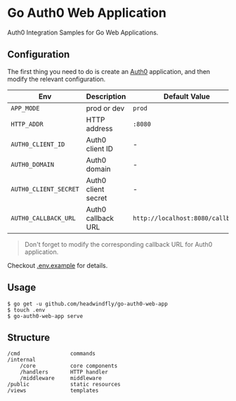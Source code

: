 # Go Auth0 Web Application

Auth0 Integration Samples for Go Web Applications.

## Configuration

The first thing you need to do is create an [Auth0](http://www.auth0.com/) application, and then modify the relevant configuration.

| Env | Description | Default Value |
|---|---|---|
| `APP_MODE` | prod or dev | `prod` |
| `HTTP_ADDR` | HTTP address | `:8080` |
| `AUTH0_CLIENT_ID` | Auth0 client ID | - |
| `AUTH0_DOMAIN` | Auth0 domain | - |
| `AUTH0_CLIENT_SECRET` | Auth0 client secret | - |
| `AUTH0_CALLBACK_URL` | Auth0 callback URL | `http://localhost:8080/callback` |

> Don't forget to modify the corresponding callback URL for Auth0 application.

Checkout [.env.example](.env.example) for details.

## Usage

```shell
$ go get -u github.com/headwindfly/go-auth0-web-app
$ touch .env
$ go-auth0-web-app serve
```

## Structure

```text
/cmd                commands
/internal
    /core           core components
    /handlers       HTTP handler
    /middleware     middleware
/public             static resources
/views              templates
```
